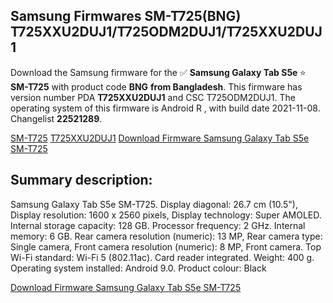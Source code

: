 <h2>Samsung Firmwares SM-T725(BNG) T725XXU2DUJ1/T725ODM2DUJ1/T725XXU2DUJ1</h2>
Download the Samsung firmware for the ✅ <strong>Samsung Galaxy Tab S5e </strong> ⭐ <strong>SM-T725</strong> with product code <strong>BNG</strong> <strong> from Bangladesh</strong>. This firmware has version number PDA <strong>T725XXU2DUJ1</strong> and CSC T725ODM2DUJ1. The operating system of this firmware is Android R , with build date 2021-11-08. Changelist <strong>22521289</strong>.


[SM-T725](https://samfirm.shop/samsung/model/SM-T725)
[T725XXU2DUJ1](https://samfirm.shop/samsung/pda/T725XXU2DUJ1)
[Download Firmware Samsung Galaxy Tab S5e SM-T725](https://samfirm.shop/samsung/firmware/473092)
<h2>Summary description:</h2>
<p>Samsung Galaxy Tab S5e SM-T725. Display diagonal: 26.7 cm (10.5"), Display resolution: 1600 x 2560 pixels, Display technology: Super AMOLED. Internal storage capacity: 128 GB. Processor frequency: 2 GHz. Internal memory: 6 GB. Rear camera resolution (numeric): 13 MP, Rear camera type: Single camera, Front camera resolution (numeric): 8 MP, Front camera. Top Wi-Fi standard: Wi-Fi 5 (802.11ac). Card reader integrated. Weight: 400 g. Operating system installed: Android 9.0. Product colour: Black</p>


[Download Firmware Samsung Galaxy Tab S5e SM-T725](https://samfirm.shop/samsung/firmware/473092)
